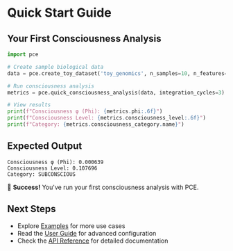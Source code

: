 # Quick Start Guide

## Your First Consciousness Analysis

```python
import pce

# Create sample biological data
data = pce.create_toy_dataset('toy_genomics', n_samples=10, n_features=5)

# Run consciousness analysis
metrics = pce.quick_consciousness_analysis(data, integration_cycles=3)

# View results
print(f"Consciousness φ (Phi): {metrics.phi:.6f}")
print(f"Consciousness Level: {metrics.consciousness_level:.6f}")
print(f"Category: {metrics.consciousness_category.name}")
```

## Expected Output

```
Consciousness φ (Phi): 0.000639
Consciousness Level: 0.107696
Category: SUBCONSCIOUS
```

🎉 **Success!** You've run your first consciousness analysis with PCE.

## Next Steps

- Explore [Examples](examples.md) for more use cases
- Read the [User Guide](guide/configuration.md) for advanced configuration
- Check the [API Reference](api/core.md) for detailed documentation
